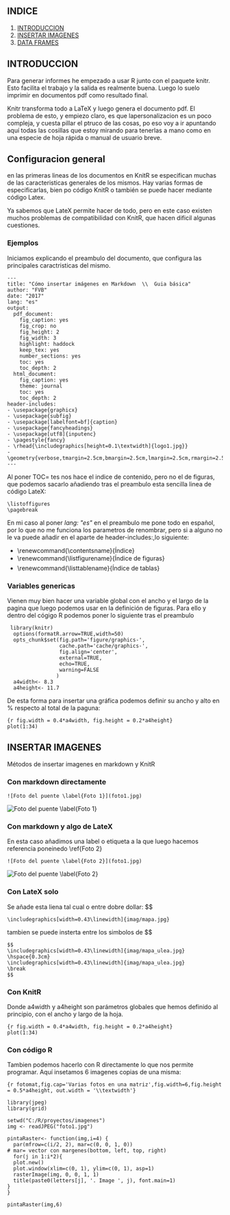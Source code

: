 

## INDICE
1. [INTRODUCCION](#INTRODUCCION)
2. [INSERTAR IMAGENES](#INSERT_IMAG)
3. [DATA FRAMES](#df)

## INTRODUCCION <a name="INTRODUCCION"></a>
Para generar informes he empezado a usar R junto con el paquete knitr. Esto facilita el trabajo y la salida es realmente buena.
Luego lo suelo imprimir en documentos pdf como resultado final.

Knitr transforma todo a LaTeX y luego genera el documento pdf.
El problema de esto, y empiezo claro, es que lapersonalizacion es un poco compleja, y cuesta pillar el ptruco de las cosas, po eso voy a ir apuntando aquí todas las cosillas que estoy mirando para tenerlas a mano como en una especie de hoja rápida o manual de usuario breve.

## Configuracion general
en las primeras lineas de los documentos en KnitR se especifican muchas de las caracteristicas generales de los mismos. Hay varias formas de especificarlas, bien po código KnitR o también se puede hacer mediante código Latex.

Ya sabemos que LateX permite hacer de todo, pero en este caso existen muchos problemas de compatibilidad con KnitR, que hacen dificil algunas cuestiones.

### Ejemplos
Iniciamos explicando el preambulo del documento, que configura las principales caractristicas del mismo.
```{}
---
title: "Cómo insertar imágenes en Markdown  \\  Guia básica"
author: "FVB"
date: "2017"
lang: "es"
output:
  pdf_document:
    fig_caption: yes
    fig_crop: no
    fig_height: 2
    fig_width: 3
    highlight: haddock
    keep_tex: yes
    number_sections: yes
    toc: yes
    toc_depth: 2
  html_document:
    fig_caption: yes
    theme: journal
    toc: yes
    toc_depth: 2
header-includes: 
- \usepackage{graphicx}
- \usepackage{subfig}
- \usepackage[labelfont=bf]{caption}
- \usepackage{fancyheadings}
- \usepackage[utf8]{inputenc}
- \pagestyle{fancy}
- \rhead{\includegraphics[height=0.1\textwidth]{logo1.jpg}}
- \geometry{verbose,tmargin=2.5cm,bmargin=2.5cm,lmargin=2.5cm,rmargin=2.5cm}  
---
```
Al poner TOC= tes nos hace el indice de contenido, pero no el de figuras, que podemos sacarlo añadiendo tras el preambulo esta sencilla linea de código LateX:

```{}
\listoffigures
\pagebreak
```` 
En mi caso al poner *lang: "es"* en el preambulo me pone todo en español, por lo que no me funciona los parametros de renombrar, pero si a alguno no le va puede añadir en el aparte de header-includes:,lo siguiente:
- \renewcommand{\contentsname}{Índice}
- \renewcommand{\listfigurename}{Índice de figuras}
- \renewcommand{\listtablename}{Índice de tablas}

### Variables genericas
Vienen muy bien hacer una variable global con el ancho y el largo de la pagina que luego podemos usar en la definición de figuras.
Para ello y dentro del cógigo R podemos poner lo siguiente tras el preambulo
```{r}
 library(knitr)
  options(formatR.arrow=TRUE,width=50)
  opts_chunk$set(fig.path='figure/graphics-', 
                 cache.path='cache/graphics-', 
                 fig.align='center',
                 external=TRUE,
                 echo=TRUE,
                 warning=FALSE
                )
  a4width<- 8.3
  a4height<- 11.7
```
De esta forma para insertar una gráfica podemos definir su ancho y alto en % respecto al total de la paguna:
```{}
{r fig.width = 0.4*a4width, fig.height = 0.2*a4height}
plot(1:34)
```
## INSERTAR IMAGENES <a name="INSERT_IMAG"></a>

Métodos de insertar imagenes en markdown y KnitR
### Con markdown directamente
```{}
![Foto del puente \label{Foto 1}](foto1.jpg)
```
![Foto del puente \label{Foto 1}](foto1.jpg)

### Con markdown y algo de LateX
En esta caso añadimos una label o etiqueta a la que luego hacemos referencia poneinedo \ref{Foto 2}
```{}
![Foto del puente \label{Foto 2}](foto1.jpg)
```
![Foto del puente \label{Foto 2}](foto1.jpg)

### Con LateX solo

Se añade esta liena tal cual o entre dobre dollar: $$
```{}
\includegraphics[width=0.43\linewidth]{imag/mapa.jpg}
```
tambien se puede insterta entre los simbolos de $$
```{}
$$
\includegraphics[width=0.43\linewidth]{imag/mapa_ulea.jpg}
\hspace{0.3cm}
\includegraphics[width=0.43\linewidth]{imag/mapa_ulea.jpg}
\break
$$
```
### Con KnitR
Donde a4width y a4height son parámetros globales que hemos definido al principio, con el ancho y largo de la hoja.
```{}
{r fig.width = 0.4*a4width, fig.height = 0.2*a4height}
plot(1:34)
```
### Con código R

Tambien podemos hacerlo con R directamente lo que nos permite programar.
Aquí insetamos 6 imagenes copias de una misma:
```{}
{r fotomat,fig.cap='Varias fotos en una matriz',fig.width=6,fig.height = 0.5*a4height, out.width = '\\textwidth'}
```
```{r fotomat,fig.cap='Varias fotos en una matriz',fig.width=6,fig.height = 0.5*a4height, out.width = '\\textwidth'}
library(jpeg)
library(grid)

setwd("C:/R/proyectos/imagenes")
img <- readJPEG("foto1.jpg")

pintaRaster<- function(img,i=4) {
  par(mfrow=c(i/2, 2), mar=c(0, 0, 1, 0))
# mar= vector con margenes(bottom, left, top, right)
  for(j in 1:i*2){
  plot.new()
  plot.window(xlim=c(0, 1), ylim=c(0, 1), asp=1)
  rasterImage(img, 0, 0, 1, 1)
  title(paste0(letters[j], '. Image ', j), font.main=1)
}
}

pintaRaster(img,6)
```


